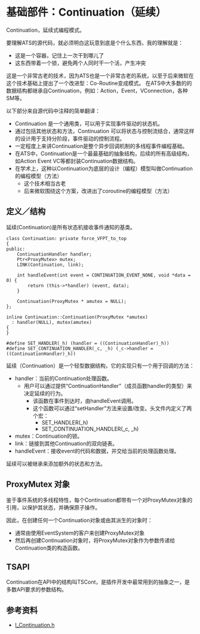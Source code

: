 # 基础部件：Continuation（延续）

Continuation，延续式编程模式。

要理解ATS的源代码，就必须明白这玩意到底是个什么东西，我的理解就是：

- 这是一个容器，记住上一次干到哪儿了
- 这东西带着一个锁，避免两个人同时干一个活，产生冲突

这是一个非常古老的技术，因为ATS也是一个非常古老的系统，以至于后来微软在这个技术基础上提出了一个改进型：Co-Routine变成模式。
在ATS中大多数的的数据结构都继承自Continuation，例如：Action，Event，VConnection，各种SM等。

以下部分来自源代码中注释的简单翻译：

- Continuation 是一个通用类，可以用于实现事件驱动的状态机。
- 通过包括其他状态和方法，Continuation 可以将状态与控制流结合，通常这样的设计用于支持分阶段，事件驱动的控制流程。
- 一定程度上来讲Continuation是整个异步回调机制的多线程事件编程基础。
- 在ATS中，Continuation是一个最最基础的抽象结构，后续的所有高级结构，如Action Event VC等都封装Continuation数据结构。
- 在学术上，这种以Continuation为底层的设计（编程）模型叫做Continuation的编程模型（方法）
  - 这个技术相当古老
  - 后来微软围绕这个方案，改进出了coroutine的编程模型（方法）


## 定义／结构

延续(Continuation)是所有状态机接收事件通知的基类。

```
class Continuation: private force_VFPT_to_top
{
public:
    ContinuationHandler handler;
    Ptr<ProxyMutex> mutex;
    LINK(Continuation, link);

    int handleEvent(int event = CONTINUATION_EVENT_NONE, void *data = 0) {
        return (this->*handler) (event, data);
    }

    Continuation(ProxyMutex * amutex = NULL);
};

inline Continuation::Continuation(ProxyMutex *amutex)
  : handler(NULL), mutex(amutex)
{
}

#define SET_HANDLER(_h) (handler = ((ContinuationHandler)_h))
#define SET_CONTINUATION_HANDLER(_c, _h) (_c->handler = ((ContinuationHandler)_h))
```

延续（Continuation）是一个轻型数据结构，它的实现只有一个用于回调的方法：

- handler：当前的Continuation处理函数。
   - 用户可以通过提供“ContinuationHandler”（成员函数handler的类型）来决定延续的行为。
      - 该函数在事件到达时，由handleEvent调用。
      - 这个函数可以通过“setHandler”方法来设置/改变。头文件内定义了两个宏：
         - SET_HANDLER(_h)
         - SET_CONTINUATION_HANDLER(_c, _h)
- mutex：Continuation的锁。 
- link：链接到其他Continuation的双向链表。 
- handleEvent：接收event的代码和数据，并交给当前的处理函数处理。 

延续可以被继承来添加额外的状态和方法。


## ProxyMutex 对象

鉴于事件系统的多线程特性，每个Continuation都带有一个对ProxyMutex对象的引用，以保护其状态，并确保原子操作。

因此，在创建任何一个Continuation对象或由其派生的对象时：

- 通常由使用EventSystem的客户来创建ProxyMutex对象
- 然后再创建Continuation对象时，将ProxyMutex对象作为参数传递给Continuation类的构造函数。

## TSAPI

Continuation在API中的结构叫TSCont，是插件开发中最常用到的抽象之一，是多数API要求的参数结构。


## 参考资料

- [I_Continuation.h](http://github.com/apache/trafficserver/tree/master/iocore/eventsystem/I_Continuation.h)

